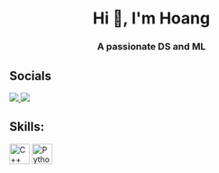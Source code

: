 
<h1 align="center">Hi 👋, I'm Hoang</h1>
<p align="center">
  <h3 align="center">A passionate DS and ML </h3>
</p>

## Socials
<p align="left">
  <a href="https://www.facebook.com/profile.php?id=100039972101420" alt="Facebook">
    <img src="https://img.icons8.com/fluent/48/000000/facebook-new.png" target="_blank" />
  </a> 
  <a href="https://www.instagram.com/nhoang61" alt="Instagram">
    <img src="https://img.icons8.com/fluent/48/000000/instagram-new.png"/>
  </a>
  

## Skills:
<p align="center">
  <p align="left">
    <a href="https://docs.microsoft.com/en-us/cpp/?view=msvc-170" target="_blank" rel="noreferrer"><img src="https://raw.githubusercontent.com/danielcranney/readme-generator/main/public/icons/skills/cplusplus-colored.svg" width="36" height="36" alt="C++" /></a>
<a href="https://www.python.org/" target="_blank" rel="noreferrer"><img src="https://raw.githubusercontent.com/danielcranney/readme-generator/main/public/icons/skills/python-colored.svg" width="36" height="36" alt="Python" /></a>                                                                    
</p>

